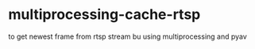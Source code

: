 # multiprocessing-cache-rtsp
to get newest frame from rtsp stream bu using multiprocessing and pyav
